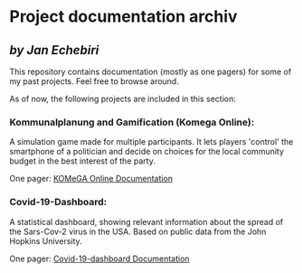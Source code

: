 # Project documentation archiv
## _by Jan Echebiri_
This repository contains documentation (mostly as one pagers) for some of my past projects.
Feel free to browse around.

As of now, the following projects are included in this section:

### Kommunalplanung and Gamification (Komega Online):   
    
A simulation game made for multiple participants.
It lets players 'control' the smartphone of a politician and decide on choices for the local community budget in the best interest of the party.    
    
One pager: [KOMeGA Online Documentation](https://github.com/jandestiny/projects/blob/main/Online%20local%20community%20politics.pdf)
    
    
### Covid-19-Dashboard:    
    
A statistical dashboard, showing relevant information about the spread of the Sars-Cov-2 virus in the USA.
Based on public data from the John Hopkins University.    
    
One pager: [Covid-19-dashboard Documentation](https://github.com/jandestiny/projects/blob/main/Covid-19-dashboard.pdf)
